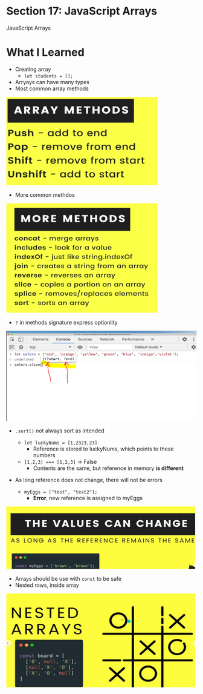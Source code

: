 # Section 17:  JavaScript Arrays
JavaScript Arrays

# What I Learned

- Creating array
    - `let students = [];`
- Arryays can have many types
- Most common array methods
<img src="arrayMethods.PNG" alt="alt text" width="400"/>

- More common methdos
<img src="moreMethods.PNG" alt="alt text" width="400"/>

- `?` in methods signature express optionlity
<img src="MethodSignature.PNG" alt="alt text" width="600"/>

- `.sort()` not always sort as intended
    - `let luckyNums = [1,2323,23]`
        - Reference is stored to luckyNums, which points to these numbers 
    - `[1,2,3] === [1,2,3]` -> False
        - Contents are the same, but reference in memory **is different**


- As long reference does not change, there will not be errors
    - `myEggs = ["test", "test2"];` 
        - **Error**, new reference is assigned to myEggs
 <img src="costInArrays.JPG" alt="alt text" width="500"/>
 
- Arrays should be use with `const` to be safe
- Nested rows, inside array
<img src="NestedArrays.JPG" alt="alt text" width="500"/>